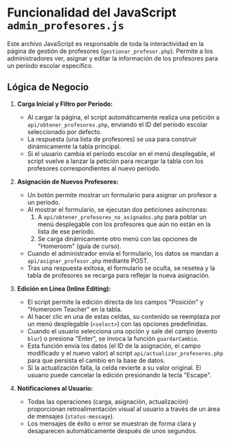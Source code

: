# Funcionalidad del JavaScript `admin_profesores.js`

Este archivo JavaScript es responsable de toda la interactividad en la página de gestión de profesores (`gestionar_profesor.php`). Permite a los administradores ver, asignar y editar la información de los profesores para un período escolar específico.

## Lógica de Negocio

1.  **Carga Inicial y Filtro por Período:**
    *   Al cargar la página, el script automáticamente realiza una petición a `api/obtener_profesores.php`, enviando el ID del período escolar seleccionado por defecto.
    *   La respuesta (una lista de profesores) se usa para construir dinámicamente la tabla principal.
    *   Si el usuario cambia el período escolar en el menú desplegable, el script vuelve a lanzar la petición para recargar la tabla con los profesores correspondientes al nuevo período.

2.  **Asignación de Nuevos Profesores:**
    *   Un botón permite mostrar un formulario para asignar un profesor a un período.
    *   Al mostrar el formulario, se ejecutan dos peticiones asíncronas:
        1.  A `api/obtener_profesores_no_asignados.php` para poblar un menú desplegable con los profesores que aún no están en la lista de ese período.
        2.  Se carga dinámicamente otro menú con las opciones de "Homeroom" (guía de curso).
    *   Cuando el administrador envía el formulario, los datos se mandan a `api/asignar_profesor.php` mediante POST.
    *   Tras una respuesta exitosa, el formulario se oculta, se resetea y la tabla de profesores se recarga para reflejar la nueva asignación.

3.  **Edición en Línea (Inline Editing):**
    *   El script permite la edición directa de los campos "Posición" y "Homeroom Teacher" en la tabla.
    *   Al hacer clic en una de estas celdas, su contenido se reemplaza por un menú desplegable (`<select>`) con las opciones predefinidas.
    *   Cuando el usuario selecciona una opción y sale del campo (evento `blur`) o presiona "Enter", se invoca la función `guardarCambio`.
    *   Esta función envía los datos (el ID de la asignación, el campo modificado y el nuevo valor) al script `api/actualizar_profesores.php` para que persista el cambio en la base de datos.
    *   Si la actualización falla, la celda revierte a su valor original. El usuario puede cancelar la edición presionando la tecla "Escape".

4.  **Notificaciones al Usuario:**
    *   Todas las operaciones (carga, asignación, actualización) proporcionan retroalimentación visual al usuario a través de un área de mensajes (`status-message`).
    *   Los mensajes de éxito o error se muestran de forma clara y desaparecen automáticamente después de unos segundos.
